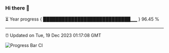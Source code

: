 ### Hi there 👋

⏳ Year progress { ████████████████████████████▁▁ } 96.45 %

---

⏰ Updated on Tue, 19 Dec 2023 01:17:08 GMT

![Progress Bar CI](https://github.com/ZhaoGui/ZhaoGui/workflows/Progress%20Bar%20CI/badge.svg)
